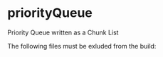 # priorityQueue
Priority Queue written as a Chunk List


The following files must be exluded from the build:
